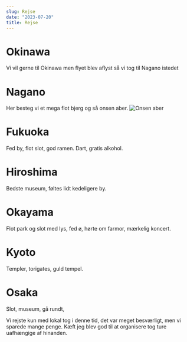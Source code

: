 ```yaml
---
slug: Rejse
date: "2023-07-20"
title: Rejse
---
```

# Okinawa

Vi vil gerne til Okinawa men flyet blev aflyst så vi tog til Nagano istedet

# Nagano
Her besteg vi et mega flot bjerg og så onsen aber. 
![Onsen aber](../images/onsen_abe.jpg "Onsen aber")

# Fukuoka
Fed by, flot slot, god ramen. Dart, gratis alkohol.

# Hiroshima
Bedste museum, føltes lidt kedeligere by.

# Okayama
Flot park og slot med lys, fed ø, hørte om farmor, mærkelig koncert. 

# Kyoto
Templer, torigates, guld tempel.

# Osaka
Slot, museum, gå rundt, 



Vi rejste kun med lokal tog i denne tid, det var meget besværligt, men vi sparede mange penge. Kæft jeg blev god til at organisere tog ture uafhængige af hinanden.
